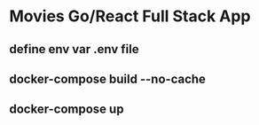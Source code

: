 # Movies Go/React Full Stack App

## define env var .env file

## docker-compose build --no-cache
## docker-compose up